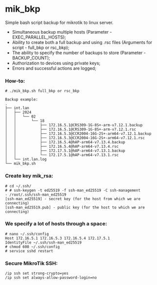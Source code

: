# mik_bkp
Simple bash script backup for mikrotik to linux server.
* Simultaneous backup multiple hosts (Parameter - EXEC_PARALLEL_HOSTS);
* Ability to create both a full backup and using .rsc files (Arguments for script - full_bkp or rsc_bkp);
* The ability to specify the number of backups to store (Parameter - BACKUP_COUNT);
* Authorization to devices using private keys;
* Errors and successful actions are logged;

### How-to:
```
# ./mik_bkp.sh full_bkp or rsc_bkp

Backup example:
.
├── int.lan
│   ├── 2024
│   │   └── 02
│   │       └── 18
│   │           ├── 172.16.5.1@CRS309-1G-8S+-arm-v7.12.1.backup
│   │           ├── 172.16.5.1@CRS309-1G-8S+-arm-v7.12.1.rsc
│   │           ├── 172.16.5.3@CCR2004-16G-2S+-arm64-v7.12.1.backup
│   │           ├── 172.16.5.3@CCR2004-16G-2S+-arm64-v7.12.1.rsc
│   │           ├── 172.16.5.4@hAP-arm64-v7.13.4.backup
│   │           ├── 172.16.5.4@hAP-arm64-v7.13.4.rsc
│   │           ├── 172.17.5.1@hAP-arm64-v7.13.1.backup
│   │           └── 172.17.5.1@hAP-arm64-v7.13.1.rsc
│   └── int.lan.log
└── mik_bkp.sh
```

### Create key mik_rsa:
```
# cd ~/.ssh/
# # ssh-keygen -t ed25519 -f ssh-man_ed25519 -C ssh-management
- /root/.ssh/ssh-man_ed25519
[ssh-man_ed25519] - secret key (for the host from which we are connecting)
[ssh-man_ed25519.pub] - public key (for the host to which we are connecting)
```

### We specify a lot of hosts through a space:
```
# nano ~/.ssh/config
Host 172.16.5.1 172.16.5.3 172.16.5.4 172.17.5.1
IdentityFile ~/.ssh/ssh-man_ed25519
# chmod 600 ~/.ssh/config
# service sshd restart
```

### Secure MikroTik SSH:
```
/ip ssh set strong-crypto=yes
/ip ssh set always-allow-password-login=no
```

